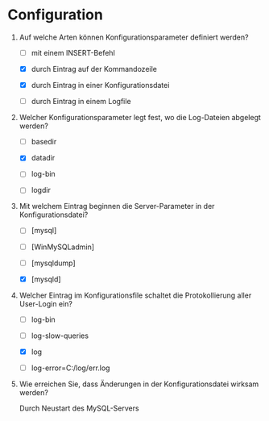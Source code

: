 # Configuration
1.  Auf welche Arten können Konfigurationsparameter definiert werden?

    - [ ] mit einem INSERT-Befehl

    - [x] durch Eintrag auf der Kommandozeile

    - [x] durch Eintrag in einer Konfigurationsdatei

    - [ ] durch Eintrag in einem Logfile

2.  Welcher Konfigurationsparameter legt fest, wo die Log-Dateien abgelegt werden?

    - [ ] basedir

    - [x] datadir

    - [ ] log-bin

    - [ ] logdir

3.  Mit welchem Eintrag beginnen die Server-Parameter in der Konfigurationsdatei?

    - [ ] [mysql]

    - [ ] [WinMySQLadmin]

    - [ ] [mysqldump]

    - [x] [mysqld]
4.  Welcher Eintrag im Konfigurationsfile schaltet die Protokollierung aller User-Login ein?

    - [ ] log-bin

    - [ ] log-slow-queries

    - [x] log

    - [ ] log-error=C:/log/err.log
5.  Wie erreichen Sie, dass Änderungen in der Konfigurationsdatei wirksam werden?

    Durch Neustart des MySQL-Servers
